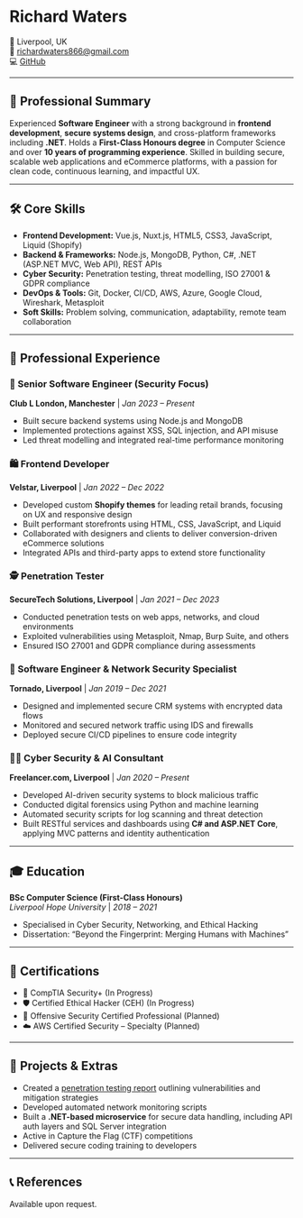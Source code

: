 # Richard Waters

📍 Liverpool, UK  
📧 richardwaters866@gmail.com  
💻 [GitHub](https://github.com/richardwaters9049)

---

## 🧠 Professional Summary

Experienced **Software Engineer** with a strong background in **frontend development**, **secure systems design**, and cross-platform frameworks including **.NET**. Holds a **First-Class Honours degree** in Computer Science and over **10 years of programming experience**. Skilled in building secure, scalable web applications and eCommerce platforms, with a passion for clean code, continuous learning, and impactful UX.

---

## 🛠️ Core Skills

- **Frontend Development:** Vue.js, Nuxt.js, HTML5, CSS3, JavaScript, Liquid (Shopify)
- **Backend & Frameworks:** Node.js, MongoDB, Python, C#, .NET (ASP.NET MVC, Web API), REST APIs
- **Cyber Security:** Penetration testing, threat modelling, ISO 27001 & GDPR compliance
- **DevOps & Tools:** Git, Docker, CI/CD, AWS, Azure, Google Cloud, Wireshark, Metasploit
- **Soft Skills:** Problem solving, communication, adaptability, remote team collaboration

---

## 💼 Professional Experience

### 🔐 Senior Software Engineer (Security Focus)

**Club L London, Manchester** | _Jan 2023 – Present_

- Built secure backend systems using Node.js and MongoDB
- Implemented protections against XSS, SQL injection, and API misuse
- Led threat modelling and integrated real-time performance monitoring

### 🛍️ Frontend Developer

**Velstar, Liverpool** | _Jan 2022 – Dec 2022_

- Developed custom **Shopify themes** for leading retail brands, focusing on UX and responsive design
- Built performant storefronts using HTML, CSS, JavaScript, and Liquid
- Collaborated with designers and clients to deliver conversion-driven eCommerce solutions
- Integrated APIs and third-party apps to extend store functionality

### 🕵️ Penetration Tester

**SecureTech Solutions, Liverpool** | _Jan 2021 – Dec 2023_

- Conducted penetration tests on web apps, networks, and cloud environments
- Exploited vulnerabilities using Metasploit, Nmap, Burp Suite, and others
- Ensured ISO 27001 and GDPR compliance during assessments

### 🧱 Software Engineer & Network Security Specialist

**Tornado, Liverpool** | _Jan 2019 – Dec 2021_

- Designed and implemented secure CRM systems with encrypted data flows
- Monitored and secured network traffic using IDS and firewalls
- Deployed secure CI/CD pipelines to ensure code integrity

### 👨‍💻 Cyber Security & AI Consultant

**Freelancer.com, Liverpool** | _Jan 2020 – Present_

- Developed AI-driven security systems to block malicious traffic
- Conducted digital forensics using Python and machine learning
- Automated security scripts for log scanning and threat detection
- Built RESTful services and dashboards using **C# and ASP.NET Core**, applying MVC patterns and identity authentication

---

## 🎓 Education

**BSc Computer Science (First-Class Honours)**  
_Liverpool Hope University_ | _2018 – 2021_

- Specialised in Cyber Security, Networking, and Ethical Hacking
- Dissertation: “Beyond the Fingerprint: Merging Humans with Machines”

---

## 🏅 Certifications

- 📘 CompTIA Security+ (In Progress)
- 🛡️ Certified Ethical Hacker (CEH) (In Progress)
- 🎯 Offensive Security Certified Professional (Planned)
- ☁️ AWS Certified Security – Specialty (Planned)

---

## 🧪 Projects & Extras

- Created a [penetration testing report](https://github.com/richardwaters9049/pen-report) outlining vulnerabilities and mitigation strategies
- Developed automated network monitoring scripts
- Built a **.NET-based microservice** for secure data handling, including API auth layers and SQL Server integration
- Active in Capture the Flag (CTF) competitions
- Delivered secure coding training to developers

---

## 📞 References

Available upon request.
